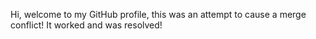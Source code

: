 Hi, welcome to my GitHub profile, this was an attempt to cause a merge conflict!
It worked and was resolved! 

